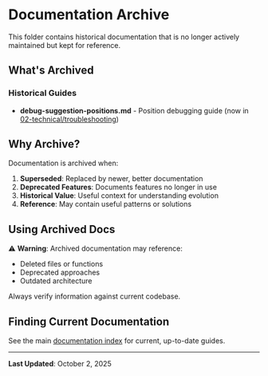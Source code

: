 # Documentation Archive

This folder contains historical documentation that is no longer actively maintained but kept for reference.

## What's Archived

### Historical Guides
- **debug-suggestion-positions.md** - Position debugging guide (now in [02-technical/troubleshooting](../02-technical/troubleshooting/))

## Why Archive?

Documentation is archived when:
1. **Superseded**: Replaced by newer, better documentation
2. **Deprecated Features**: Documents features no longer in use
3. **Historical Value**: Useful context for understanding evolution
4. **Reference**: May contain useful patterns or solutions

## Using Archived Docs

⚠️ **Warning**: Archived documentation may reference:
- Deleted files or functions
- Deprecated approaches
- Outdated architecture

Always verify information against current codebase.

## Finding Current Documentation

See the main [documentation index](../README.md) for current, up-to-date guides.

---

**Last Updated**: October 2, 2025
